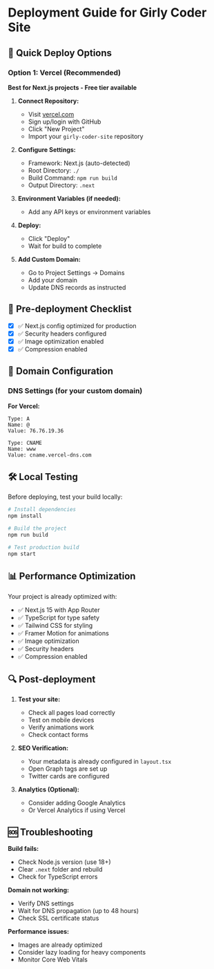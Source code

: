 # Deployment Guide for Girly Coder Site

## 🚀 Quick Deploy Options

### Option 1: Vercel (Recommended)
**Best for Next.js projects - Free tier available**

1. **Connect Repository:**
   - Visit [vercel.com](https://vercel.com)
   - Sign up/login with GitHub
   - Click "New Project"
   - Import your `girly-coder-site` repository

2. **Configure Settings:**
   - Framework: Next.js (auto-detected)
   - Root Directory: `./`
   - Build Command: `npm run build`
   - Output Directory: `.next`

3. **Environment Variables (if needed):**
   - Add any API keys or environment variables

4. **Deploy:**
   - Click "Deploy"
   - Wait for build to complete

5. **Add Custom Domain:**
   - Go to Project Settings → Domains
   - Add your domain
   - Update DNS records as instructed

## 🔧 Pre-deployment Checklist

- [x] ✅ Next.js config optimized for production
- [x] ✅ Security headers configured
- [x] ✅ Image optimization enabled
- [x] ✅ Compression enabled

## 📝 Domain Configuration

### DNS Settings (for your custom domain)

**For Vercel:**
```
Type: A
Name: @
Value: 76.76.19.36

Type: CNAME
Name: www
Value: cname.vercel-dns.com
```

## 🛠️ Local Testing

Before deploying, test your build locally:

```bash
# Install dependencies
npm install

# Build the project
npm run build

# Test production build
npm start
```

## 📊 Performance Optimization

Your project is already optimized with:
- ✅ Next.js 15 with App Router
- ✅ TypeScript for type safety
- ✅ Tailwind CSS for styling
- ✅ Framer Motion for animations
- ✅ Image optimization
- ✅ Security headers
- ✅ Compression enabled

## 🔍 Post-deployment

1. **Test your site:**
   - Check all pages load correctly
   - Test on mobile devices
   - Verify animations work
   - Check contact forms

2. **SEO Verification:**
   - Your metadata is already configured in `layout.tsx`
   - Open Graph tags are set up
   - Twitter cards are configured

3. **Analytics (Optional):**
   - Consider adding Google Analytics
   - Or Vercel Analytics if using Vercel

## 🆘 Troubleshooting

**Build fails:**
- Check Node.js version (use 18+)
- Clear `.next` folder and rebuild
- Check for TypeScript errors

**Domain not working:**
- Verify DNS settings
- Wait for DNS propagation (up to 48 hours)
- Check SSL certificate status

**Performance issues:**
- Images are already optimized
- Consider lazy loading for heavy components
- Monitor Core Web Vitals
